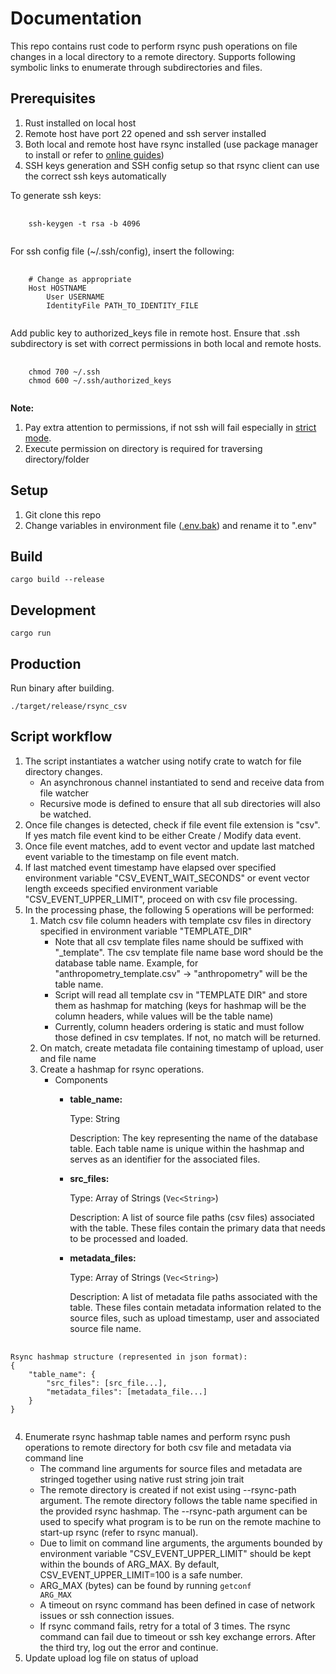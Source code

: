 # Documentation

This repo contains rust code to perform rsync push operations on file changes in a local directory to a remote directory. Supports following symbolic links to enumerate through subdirectories and files.

## Prerequisites

1. Rust installed on local host
2. Remote host have port 22 opened and ssh server installed
3. Both local and remote host have rsync installed (use package manager to install or refer to [online guides](https://operavps.com/docs/install-rsync-command-in-linux/))
4. SSH keys generation and SSH config setup so that rsync client can use the correct ssh keys automatically


To generate ssh keys:
<pre>
    <code>
    ssh-keygen -t rsa -b 4096
    </code>
</pre>

For ssh config file (~/.ssh/config), insert the following:
<pre>
    <code>
    # Change as appropriate
    Host HOSTNAME
        User USERNAME
        IdentityFile PATH_TO_IDENTITY_FILE
    </code>
</pre>

Add public key to authorized_keys file in remote host. Ensure that .ssh subdirectory is set with correct permissions in both local and remote hosts.

<pre>
    <code>
    chmod 700 ~/.ssh
    chmod 600 ~/.ssh/authorized_keys
    </code>
</pre>

**Note:**

1. Pay extra attention to permissions, if not ssh will fail especially in [strict mode](https://www.ibm.com/docs/en/was-liberty/nd?topic=system-avoiding-problems-ssh-in-collective).
2. Execute permission on directory is required for traversing directory/folder

## Setup

1. Git clone this repo
2. Change variables in environment file ([.env.bak](.env.bak)) and rename it to ".env"

## Build

<pre><code>cargo build --release</code></pre>

## Development

<pre><code>cargo run</code></pre>

## Production

Run binary after building.

<pre><code>./target/release/rsync_csv</code></pre>

## Script workflow

1. The script instantiates a watcher using notify crate to watch for file directory changes. 
   - An asynchronous channel instantiated to send and receive data from file watcher
   - Recursive mode is defined to ensure that all sub directories will also be watched.
2. Once file changes is detected, check if file event file extension is "csv". If yes match file event kind to be either Create / Modify data event.
3. Once file event matches, add to event vector and update last matched event variable to the timestamp on file event match.
4. If last matched event timestamp have elapsed over specified environment variable "CSV_EVENT_WAIT_SECONDS" or event vector length exceeds specified environment variable "CSV_EVENT_UPPER_LIMIT", proceed on with csv file processing.
5. In the processing phase, the following 5 operations will be performed:
   1. Match csv file column headers with template csv files in directory specified in environment variable "TEMPLATE_DIR"
      - Note that all csv template files name should be suffixed with "_template". The csv template file name base word should be the database table name. Example, for "anthropometry_template.csv" -> "anthropometry" will be the table name.
      - Script will read all template csv in "TEMPLATE DIR" and store them as hashmap for matching (keys for hashmap will be the column headers, while values will be the table name)
      - Currently, column headers ordering is static and must follow those defined in csv templates. If not, no match will be returned.
   2. On match, create metadata file containing timestamp of upload, user and file name
   3. Create a hashmap for rsync operations.
      - Components
        - **table_name:**

            Type: String
            
            Description: The key representing the name of the database table. Each table name is unique within the hashmap and serves as an identifier for the associated files.

        - **src_files:**

            Type: Array of Strings (`Vec<String>`)
            
            Description: A list of source file paths (csv files) associated with the table. These files contain the primary data that needs to be processed and loaded.
    
        - **metadata_files:**

            Type: Array of Strings (`Vec<String>`)
            
            Description: A list of metadata file paths associated with the table. These files contain metadata information related to the source files, such as upload timestamp, user and associated source file name.
<pre>
    <code>
Rsync hashmap structure (represented in json format):
{
    "table_name": {
        "src_files": [src_file...],
        "metadata_files": [metadata_file...]
    }
}
    </code>
</pre>
   4. Enumerate rsync hashmap table names and perform rsync push operations to remote directory for both csv file and metadata via command line
      - The command line arguments for source files and metadata are stringed together using native rust string join trait
      - The remote directory is created if not exist using --rsync-path argument. The remote directory follows the table name specified in the provided rsync hashmap. The --rsync-path  argument can be used to specify what program is to be run on the remote machine to start-up rsync (refer to rsync manual).
      - Due to limit on command line arguments, the arguments bounded by environment variable "CSV_EVENT_UPPER_LIMIT" should be kept within the bounds of ARG_MAX. By default, CSV_EVENT_UPPER_LIMIT=100 is a safe number.
      - ARG_MAX (bytes) can be found by running <code>getconf ARG_MAX</code>
      - A timeout on rsync command has been defined in case of network issues or ssh connection issues.
      - If rsync command fails, retry for a total of 3 times. The rsync command can fail due to timeout or ssh key exchange errors. After the third try, log out the error and continue.
   5. Update upload log file on status of upload
